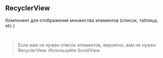## RecyclerView

Компонент для отображения множества элементов (список, таблица, etc.)

<br>


<blockquote class="noveo-info">
Если вам не нужен список элементов, вероятно, вам не нужен RecyclerView.  
Используйте ScrollView.  

</blockquote>
<!-- .element: class="fragment, noveo-info" data-fragment-index="1" -->